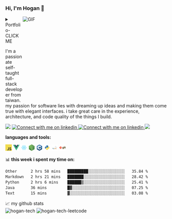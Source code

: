 ### Hi, I'm Hogan 👋 

<img align="right" alt="GIF" src="https://user-images.githubusercontent.com/19164071/147938770-eddf72e3-9b2d-42d0-a73c-5ffa595c2e17.gif" width="450" height="266" />

<details><summary>Portfolio-CLICK ME</summary>
NCKU Modular System：https://modular-course.science.ncku.edu.tw/index.php <br />
NCKU Bill Platform：https://pay.ufo.ncku.edu.tw/mobilepay/ <br />
NUTN USR：http://tfre.nutn.edu.tw/ <br />
Ansir：https://www.ansir.com.tw/ <br />
Ainimal：https://official.ainimal.io/#/ <br />
</details>

I'm a passionate self-taught full-stack developer from taiwan. my passion for software lies with dreaming up ideas and
making them come true with elegant interfaces. i take great care in the experience, architecture, and code quality of
the things I build.



<span>

<img src="https://komarev.com/ghpvc/?username=hogan-tech&style=flat"  height="25">
<!-- Light Mode -->
<a href="www.linkedin.com/in/hoganlin#gh-light-mode-only">
    <img src="https://img.shields.io/badge/LinkedIn-3572A5?style=for-the-badge&logo=linkedin&logoColor=white#gh-light-mode-only"
        alt="Connect with me on linkedin" height="25" >
</a>
<!-- Dark Mode -->
<a href="https://www.linkedin.com/in/hoganlin#gh-dark-mode-only">
    <img src="https://img.shields.io/badge/LinkedIn-ffffff?style=for-the-badge&logo=linkedin&logoColor=0690FA#gh-dark-mode-only"
        alt="Connect with me on linkedin" height="25" >
</a>
<img src="https://img.shields.io/github/followers/hogan-tech?style=social" height="25" />
</span>


**languages and tools:**  

<code><img height="20" src="https://raw.githubusercontent.com/github/explore/80688e429a7d4ef2fca1e82350fe8e3517d3494d/topics/javascript/javascript.png"></code>
<code><img height="20" src="https://raw.githubusercontent.com/github/explore/80688e429a7d4ef2fca1e82350fe8e3517d3494d/topics/vue/vue.png"></code>
<code><img height="20" src="https://raw.githubusercontent.com/github/explore/80688e429a7d4ef2fca1e82350fe8e3517d3494d/topics/react/react.png"></code>
<code><img height="20" src="https://raw.githubusercontent.com/github/explore/80688e429a7d4ef2fca1e82350fe8e3517d3494d/topics/nodejs/nodejs.png"></code>
<code><img height="20" src="https://raw.githubusercontent.com/github/explore/80688e429a7d4ef2fca1e82350fe8e3517d3494d/topics/cpp/cpp.png"></code>
<code><img height="20" src="https://raw.githubusercontent.com/github/explore/80688e429a7d4ef2fca1e82350fe8e3517d3494d/topics/python/python.png"></code>
<code><img height="20" src="https://raw.githubusercontent.com/github/explore/80688e429a7d4ef2fca1e82350fe8e3517d3494d/topics/mysql/mysql.png"></code>
<code><img height="20" src="https://raw.githubusercontent.com/github/explore/80688e429a7d4ef2fca1e82350fe8e3517d3494d/topics/git/git.png"></code>


📊 **this week i spent my time on:**
<br />
<!--START_SECTION:waka-->

```txt
Other      2 hrs 58 mins   █████████░░░░░░░░░░░░░░░░   35.84 %
Markdown   2 hrs 21 mins   ███████░░░░░░░░░░░░░░░░░░   28.42 %
Python     2 hrs 6 mins    ██████▒░░░░░░░░░░░░░░░░░░   25.41 %
Java       36 mins         █▓░░░░░░░░░░░░░░░░░░░░░░░   07.25 %
Text       15 mins         ▓░░░░░░░░░░░░░░░░░░░░░░░░   03.08 %
```

<!--END_SECTION:waka-->




📈 my github stats
<br />
<span>
<img src="https://github-readme-stats.vercel.app/api?username=hogan-tech&show_icons=true&theme=gruvbox" alt="hogan-tech" />
<img src="https://leetcard.jacoblin.cool/hogantech" alt="hogan-tech-leetcode" />
</span>
<br />


